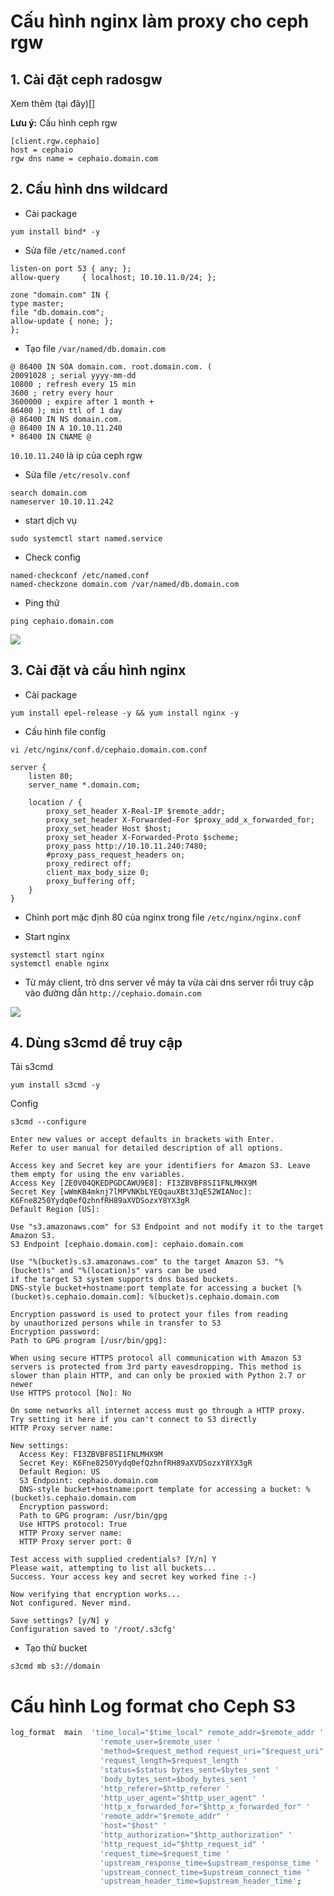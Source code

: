 # Cấu hình nginx làm proxy cho ceph rgw

## 1. Cài đặt ceph radosgw

Xem thêm (tại đây)[]

**Lưu ý:** Cấu hình ceph rgw

```
[client.rgw.cephaio]
host = cephaio
rgw dns name = cephaio.domain.com
```

## 2. Cấu hình dns wildcard

- Cài package

`yum install bind* -y`

- Sửa file `/etc/named.conf`

```
listen-on port 53 { any; };
allow-query     { localhost; 10.10.11.0/24; };

zone "domain.com" IN {
type master;
file "db.domain.com";
allow-update { none; };
};
```

- Tạo file `/var/named/db.domain.com`

```
@ 86400 IN SOA domain.com. root.domain.com. (
20091028 ; serial yyyy-mm-dd
10800 ; refresh every 15 min
3600 ; retry every hour
3600000 ; expire after 1 month +
86400 ); min ttl of 1 day
@ 86400 IN NS domain.com.
@ 86400 IN A 10.10.11.240
* 86400 IN CNAME @
```

`10.10.11.240` là ip  của ceph rgw

- Sửa file `/etc/resolv.conf`

```
search domain.com
nameserver 10.10.11.242
```

- start dịch vụ

`sudo systemctl start named.service`

- Check config

```
named-checkconf /etc/named.conf
named-checkzone domain.com /var/named/db.domain.com
```

- Ping thử

`ping cephaio.domain.com`

<img src="https://i.imgur.com/vcyIacn.png">

## 3. Cài đặt và cấu hình nginx

- Cài package

`yum install epel-release -y && yum install nginx -y`

- Cấu hình file config

`vi /etc/nginx/conf.d/cephaio.domain.com.conf`

```
server {
	listen 80;
	server_name *.domain.com;

	location / {
		proxy_set_header X-Real-IP $remote_addr;
		proxy_set_header X-Forwarded-For $proxy_add_x_forwarded_for;
		proxy_set_header Host $host;
		proxy_set_header X-Forwarded-Proto $scheme;
		proxy_pass http://10.10.11.240:7480;
		#proxy_pass_request_headers on;
		proxy_redirect off;
		client_max_body_size 0;
		proxy_buffering off;
	}
}
```

- Chỉnh port mặc định 80 của nginx trong file `/etc/nginx/nginx.conf`

- Start nginx

```
systemctl start nginx
systemctl enable nginx
```

- Từ máy client, trỏ dns server về máy ta vừa cài dns server rồi truy cập vào đường dẫn `http://cephaio.domain.com`

<img src="https://i.imgur.com/6xCM9X7.png">

## 4. Dùng s3cmd để truy cập

Tải s3cmd

`yum install s3cmd -y`

Config

`s3cmd --configure`

```
Enter new values or accept defaults in brackets with Enter.
Refer to user manual for detailed description of all options.

Access key and Secret key are your identifiers for Amazon S3. Leave them empty for using the env variables.
Access Key [ZE0V04QKEDPGDCAWU9E8]: FI3ZBVBF8SI1FNLMHX9M
Secret Key [wWmKB4mknj7lMPVNKbLYEQqauXBt3JqE52WIANoc]: K6Fne8250Yydq0efQzhnfRH89aXVDSozxY8YX3gR
Default Region [US]:

Use "s3.amazonaws.com" for S3 Endpoint and not modify it to the target Amazon S3.
S3 Endpoint [cephaio.domain.com]: cephaio.domain.com

Use "%(bucket)s.s3.amazonaws.com" to the target Amazon S3. "%(bucket)s" and "%(location)s" vars can be used
if the target S3 system supports dns based buckets.
DNS-style bucket+hostname:port template for accessing a bucket [%(bucket)s.cephaio.domain.com]: %(bucket)s.cephaio.domain.com

Encryption password is used to protect your files from reading
by unauthorized persons while in transfer to S3
Encryption password:
Path to GPG program [/usr/bin/gpg]:

When using secure HTTPS protocol all communication with Amazon S3
servers is protected from 3rd party eavesdropping. This method is
slower than plain HTTP, and can only be proxied with Python 2.7 or newer
Use HTTPS protocol [No]: No

On some networks all internet access must go through a HTTP proxy.
Try setting it here if you can't connect to S3 directly
HTTP Proxy server name:

New settings:
  Access Key: FI3ZBVBF8SI1FNLMHX9M
  Secret Key: K6Fne8250Yydq0efQzhnfRH89aXVDSozxY8YX3gR
  Default Region: US
  S3 Endpoint: cephaio.domain.com
  DNS-style bucket+hostname:port template for accessing a bucket: %(bucket)s.cephaio.domain.com
  Encryption password:
  Path to GPG program: /usr/bin/gpg
  Use HTTPS protocol: True
  HTTP Proxy server name:
  HTTP Proxy server port: 0

Test access with supplied credentials? [Y/n] Y
Please wait, attempting to list all buckets...
Success. Your access key and secret key worked fine :-)

Now verifying that encryption works...
Not configured. Never mind.

Save settings? [y/N] y
Configuration saved to '/root/.s3cfg'
```

- Tạo thử bucket

`s3cmd mb s3://domain`


# Cấu hình Log format cho Ceph S3 
```sh 
log_format  main  'time_local="$time_local" remote_addr=$remote_addr '
					'remote_user=$remote_user '
					'method=$request_method request_uri="$request_uri" '
					'request_length=$request_length '
					'status=$status bytes_sent=$bytes_sent '
					'body_bytes_sent=$body_bytes_sent '
					'http_referer=$http_referer '
					'http_user_agent="$http_user_agent" '
					'http_x_forwarded_for="$http_x_forwarded_for" '
					'remote_addr="$remote_addr" '
					'host="$host" '
					'http_authorization="$http_authorization" '
					'http_request_id="$http_request_id" '
					'request_time=$request_time '
					'upstream_response_time=$upstream_response_time '
					'upstream_connect_time=$upstream_connect_time '
					'upstream_header_time=$upstream_header_time';
```